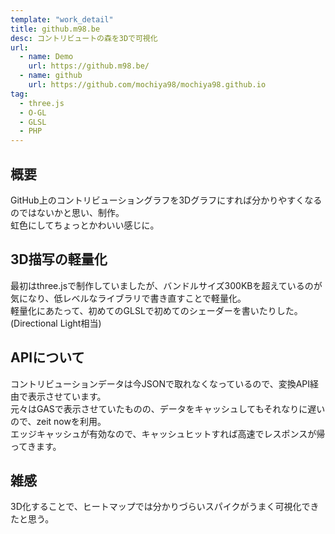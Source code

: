 ```yaml
---
template: "work_detail"
title: github.m98.be
desc: コントリビュートの森を3Dで可視化
url:
  - name: Demo
    url: https://github.m98.be/
  - name: github
    url: https://github.com/mochiya98/mochiya98.github.io
tag:
  - three.js
  - O-GL
  - GLSL
  - PHP
---
```

## 概要
GitHub上のコントリビューショングラフを3Dグラフにすれば分かりやすくなるのではないかと思い、制作。  
虹色にしてちょっとかわいい感じに。  

## 3D描写の軽量化
最初はthree.jsで制作していましたが、バンドルサイズ300KBを超えているのが気になり、低レベルなライブラリで書き直すことで軽量化。  
軽量化にあたって、初めてのGLSLで初めてのシェーダーを書いたりした。(Directional Light相当)  

## APIについて
コントリビューションデータは今JSONで取れなくなっているので、変換API経由で表示させています。  
元々はGASで表示させていたものの、データをキャッシュしてもそれなりに遅いので、zeit nowを利用。  
エッジキャッシュが有効なので、キャッシュヒットすれば高速でレスポンスが帰ってきます。

## 雑感
3D化することで、ヒートマップでは分かりづらいスパイクがうまく可視化できたと思う。  
